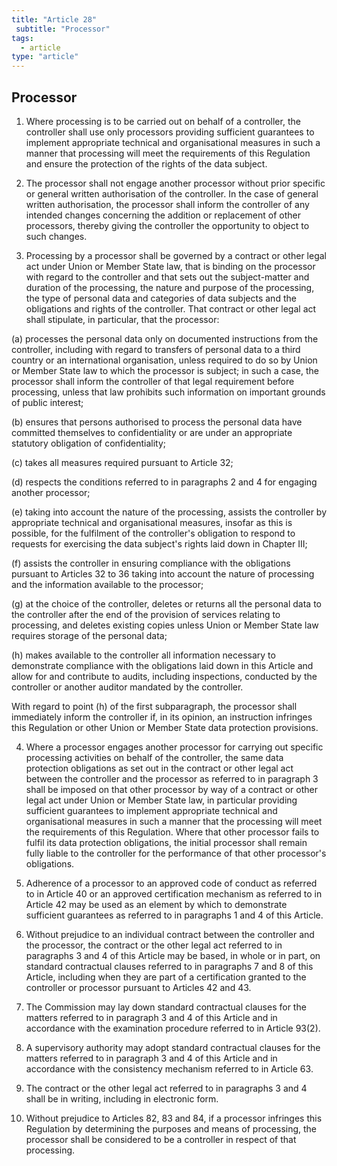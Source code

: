 ```yaml
---
title: "Article 28"
 subtitle: "Processor"
tags:
  - article
type: "article"
---
```

## Processor

1. Where processing is to be carried out on behalf of a controller, the controller shall use only processors providing sufficient guarantees to implement appropriate technical and organisational measures in such a manner that processing will meet the requirements of this Regulation and ensure the protection of the rights of the data subject.

2. The processor shall not engage another processor without prior specific or general written authorisation of the controller. In the case of general written authorisation, the processor shall inform the controller of any intended changes concerning the addition or replacement of other processors, thereby giving the controller the opportunity to object to such changes.

3. Processing by a processor shall be governed by a contract or other legal act under Union or Member State law, that is binding on the processor with regard to the controller and that sets out the subject-matter and duration of the processing, the nature and purpose of the processing, the type of personal data and categories of data subjects and the obligations and rights of the controller. That contract or other legal act shall stipulate, in particular, that the processor:

(a) processes the personal data only on documented instructions from the controller, including with regard to transfers of personal data to a third country or an international organisation, unless required to do so by Union or Member State law to which the processor is subject; in such a case, the processor shall inform the controller of that legal requirement before processing, unless that law prohibits such information on important grounds of public interest;

(b) ensures that persons authorised to process the personal data have committed themselves to confidentiality or are under an appropriate statutory obligation of confidentiality;

(c) takes all measures required pursuant to Article 32;

(d) respects the conditions referred to in paragraphs 2 and 4 for engaging another processor;

(e) taking into account the nature of the processing, assists the controller by appropriate technical and organisational measures, insofar as this is possible, for the fulfilment of the controller's obligation to respond to requests for exercising the data subject's rights laid down in Chapter III;

(f) assists the controller in ensuring compliance with the obligations pursuant to Articles 32 to 36 taking into account the nature of processing and the information available to the processor;

(g) at the choice of the controller, deletes or returns all the personal data to the controller after the end of the provision of services relating to processing, and deletes existing copies unless Union or Member State law requires storage of the personal data;

(h) makes available to the controller all information necessary to demonstrate compliance with the obligations laid down in this Article and allow for and contribute to audits, including inspections, conducted by the controller or another auditor mandated by the controller.

With regard to point (h) of the first subparagraph, the processor shall immediately inform the controller if, in its opinion, an instruction infringes this Regulation or other Union or Member State data protection provisions.

4. Where a processor engages another processor for carrying out specific processing activities on behalf of the controller, the same data protection obligations as set out in the contract or other legal act between the controller and the processor as referred to in paragraph 3 shall be imposed on that other processor by way of a contract or other legal act under Union or Member State law, in particular providing sufficient guarantees to implement appropriate technical and organisational measures in such a manner that the processing will meet the requirements of this Regulation. Where that other processor fails to fulfil its data protection obligations, the initial processor shall remain fully liable to the controller for the performance of that other processor's obligations.

5. Adherence of a processor to an approved code of conduct as referred to in Article 40 or an approved certification mechanism as referred to in Article 42 may be used as an element by which to demonstrate sufficient guarantees as referred to in paragraphs 1 and 4 of this Article.

6. Without prejudice to an individual contract between the controller and the processor, the contract or the other legal act referred to in paragraphs 3 and 4 of this Article may be based, in whole or in part, on standard contractual clauses referred to in paragraphs 7 and 8 of this Article, including when they are part of a certification granted to the controller or processor pursuant to Articles 42 and 43.

7. The Commission may lay down standard contractual clauses for the matters referred to in paragraph 3 and 4 of this Article and in accordance with the examination procedure referred to in Article 93(2).

8. A supervisory authority may adopt standard contractual clauses for the matters referred to in paragraph 3 and 4 of this Article and in accordance with the consistency mechanism referred to in Article 63.

9. The contract or the other legal act referred to in paragraphs 3 and 4 shall be in writing, including in electronic form.

10. Without prejudice to Articles 82, 83 and 84, if a processor infringes this Regulation by determining the purposes and means of processing, the processor shall be considered to be a controller in respect of that processing.
